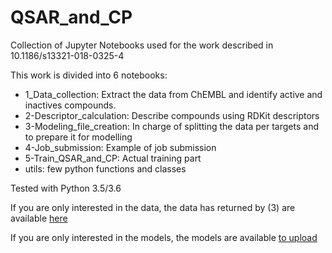 # QSAR_and_CP
Collection of Jupyter Notebooks used for the work described in 10.1186/s13321-018-0325-4

This work is divided into 6 notebooks:
- 1_Data_collection: Extract the data from ChEMBL and identify active and inactives compounds.
- 2-Descriptor_calculation: Describe compounds using RDKit descriptors
- 3-Modeling_file_creation: In charge of splitting the data per targets and to prepare it for modelling
- 4-Job_submission: Example of job submission
- 5-Train_QSAR_and_CP: Actual training part
- utils: few python functions and classes

Tested with Python 3.5/3.6

If you are only interested in the data, the data has returned by (3) are available [here](http://ftp.ebi.ac.uk/pub/databases/chembl/qsar_vs_cp_modelling_data/)

If you are only interested in the models, the models are available [to upload]()
